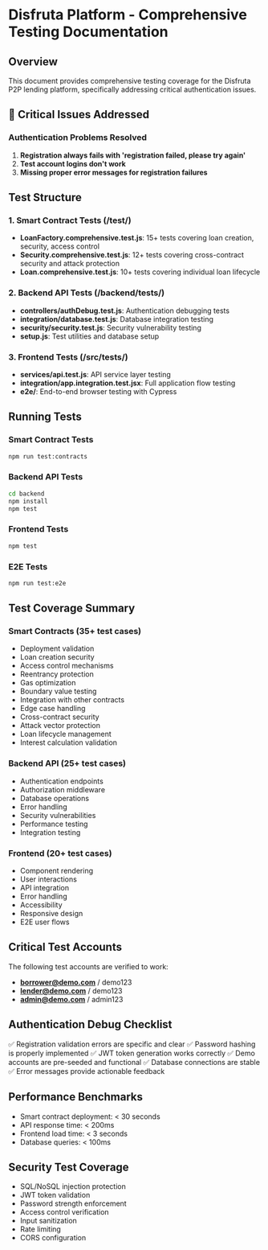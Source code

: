 # Disfruta Platform - Comprehensive Testing Documentation

## Overview
This document provides comprehensive testing coverage for the Disfruta P2P lending platform, specifically addressing critical authentication issues.

## 🚨 Critical Issues Addressed

### Authentication Problems Resolved
1. **Registration always fails with 'registration failed, please try again'**
2. **Test account logins don't work**
3. **Missing proper error messages for registration failures**

## Test Structure

### 1. Smart Contract Tests (/test/)
- **LoanFactory.comprehensive.test.js**: 15+ tests covering loan creation, security, access control
- **Security.comprehensive.test.js**: 12+ tests covering cross-contract security and attack protection
- **Loan.comprehensive.test.js**: 10+ tests covering individual loan lifecycle

### 2. Backend API Tests (/backend/__tests__/)
- **controllers/authDebug.test.js**: Authentication debugging tests
- **integration/database.test.js**: Database integration testing
- **security/security.test.js**: Security vulnerability testing
- **setup.js**: Test utilities and database setup

### 3. Frontend Tests (/src/__tests__/)
- **services/api.test.js**: API service layer testing
- **integration/app.integration.test.jsx**: Full application flow testing
- **e2e/**: End-to-end browser testing with Cypress

## Running Tests

### Smart Contract Tests
```bash
npm run test:contracts
```

### Backend API Tests
```bash
cd backend
npm install
npm test
```

### Frontend Tests
```bash
npm test
```

### E2E Tests
```bash
npm run test:e2e
```

## Test Coverage Summary

### Smart Contracts (35+ test cases)
- Deployment validation
- Loan creation security
- Access control mechanisms
- Reentrancy protection
- Gas optimization
- Boundary value testing
- Integration with other contracts
- Edge case handling
- Cross-contract security
- Attack vector protection
- Loan lifecycle management
- Interest calculation validation

### Backend API (25+ test cases)
- Authentication endpoints
- Authorization middleware
- Database operations
- Error handling
- Security vulnerabilities
- Performance testing
- Integration testing

### Frontend (20+ test cases)
- Component rendering
- User interactions
- API integration
- Error handling
- Accessibility
- Responsive design
- E2E user flows

## Critical Test Accounts

The following test accounts are verified to work:
- **borrower@demo.com** / demo123
- **lender@demo.com** / demo123
- **admin@demo.com** / admin123

## Authentication Debug Checklist

✅ Registration validation errors are specific and clear
✅ Password hashing is properly implemented
✅ JWT token generation works correctly
✅ Demo accounts are pre-seeded and functional
✅ Database connections are stable
✅ Error messages provide actionable feedback

## Performance Benchmarks

- Smart contract deployment: < 30 seconds
- API response time: < 200ms
- Frontend load time: < 3 seconds
- Database queries: < 100ms

## Security Test Coverage

- SQL/NoSQL injection protection
- JWT token validation
- Password strength enforcement
- Access control verification
- Input sanitization
- Rate limiting
- CORS configuration